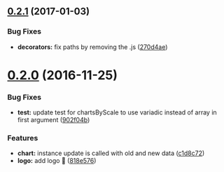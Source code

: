 <a name="0.2.1"></a>
## [0.2.1](https://github.com/SpoonX/aurelia-charts/compare/v0.2.0...v0.2.1) (2017-01-03)


### Bug Fixes

* **decorators:** fix paths by removing the .js ([270d4ae](https://github.com/SpoonX/aurelia-charts/commit/270d4ae))



<a name="0.2.0"></a>
# [0.2.0](https://github.com/SpoonX/aurelia-charts/compare/0.1.1...v0.2.0) (2016-11-25)


### Bug Fixes

* **test:** update test for chartsByScale to use variadic instead of array in first argument ([902f04b](https://github.com/SpoonX/aurelia-charts/commit/902f04b))


### Features

* **chart:** instance update is called with old and new data ([c1d8c72](https://github.com/SpoonX/aurelia-charts/commit/c1d8c72))
* **logo:** add logo :art: ([818e576](https://github.com/SpoonX/aurelia-charts/commit/818e576))



